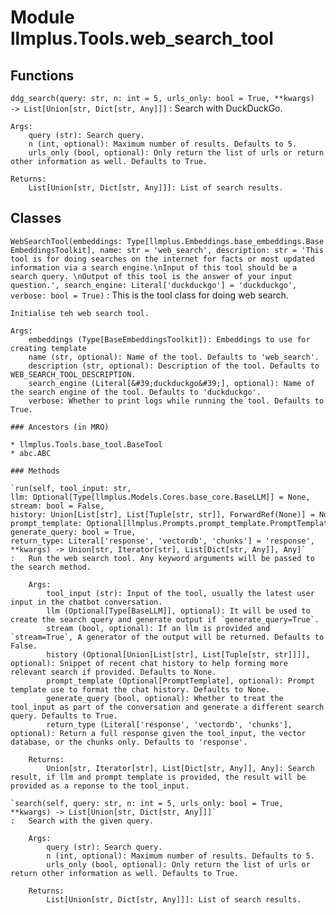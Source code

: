 Module llmplus.Tools.web_search_tool
====================================

Functions
---------

    
`ddg_search(query: str, n: int = 5, urls_only: bool = True, **kwargs) ‑> List[Union[str, Dict[str, Any]]]`
:   Search with DuckDuckGo.
    
    Args:
        query (str): Search query.
        n (int, optional): Maximum number of results. Defaults to 5.
        urls_only (bool, optional): Only return the list of urls or return other information as well. Defaults to True.
    
    Returns:
        List[Union[str, Dict[str, Any]]]: List of search results.

Classes
-------

`WebSearchTool(embeddings: Type[llmplus.Embeddings.base_embeddings.BaseEmbeddingsToolkit], name: str = 'web_search', description: str = 'This tool is for doing searches on the internet for facts or most updated information via a search engine.\nInput of this tool should be a search query. \nOutput of this tool is the answer of your input question.', search_engine: Literal['duckduckgo'] = 'duckduckgo', verbose: bool = True)`
:   This is the tool class for doing web search.
        
    
    Initialise teh web search tool.
    
    Args:
        embeddings (Type[BaseEmbeddingsToolkit]): Embeddings to use for creating template
        name (str, optional): Name of the tool. Defaults to 'web_search'.
        description (str, optional): Description of the tool. Defaults to WEB_SEARCH_TOOL_DESCRIPTION.
        search_engine (Literal[&#39;duckduckgo&#39;], optional): Name of the search engine of the tool. Defaults to 'duckduckgo'.
        verbose: Whether to print logs while running the tool. Defaults to True.

    ### Ancestors (in MRO)

    * llmplus.Tools.base_tool.BaseTool
    * abc.ABC

    ### Methods

    `run(self, tool_input: str, llm: Optional[Type[llmplus.Models.Cores.base_core.BaseLLM]] = None, stream: bool = False, history: Union[List[str], List[Tuple[str, str]], ForwardRef(None)] = None, prompt_template: Optional[llmplus.Prompts.prompt_template.PromptTemplate] = None, generate_query: bool = True, return_type: Literal['response', 'vectordb', 'chunks'] = 'response', **kwargs) ‑> Union[str, Iterator[str], List[Dict[str, Any]], Any]`
    :   Run the web search tool. Any keyword arguments will be passed to the search method.
        
        Args:
            tool_input (str): Input of the tool, usually the latest user input in the chatbot conversation.
            llm (Optional[Type[BaseLLM]], optional): It will be used to create the search query and generate output if `generate_query=True`. 
            stream (bool, optional): If an llm is provided and `stream=True`, A generator of the output will be returned. Defaults to False.
            history (Optional[Union[List[str], List[Tuple[str, str]]]], optional): Snippet of recent chat history to help forming more relevant search if provided. Defaults to None.
            prompt_template (Optional[PromptTemplate], optional): Prompt template use to format the chat history. Defaults to None.
            generate_query (bool, optional): Whether to treat the tool_input as part of the conversation and generate a different search query. Defaults to True.
            return_type (Literal['response', 'vectordb', 'chunks'], optional): Return a full response given the tool_input, the vector database, or the chunks only. Defaults to 'response'.
        
        Returns:
            Union[str, Iterator[str], List[Dict[str, Any]], Any]: Search result, if llm and prompt template is provided, the result will be provided as a reponse to the tool_input.

    `search(self, query: str, n: int = 5, urls_only: bool = True, **kwargs) ‑> List[Union[str, Dict[str, Any]]]`
    :   Search with the given query.
        
        Args:
            query (str): Search query.
            n (int, optional): Maximum number of results. Defaults to 5.
            urls_only (bool, optional): Only return the list of urls or return other information as well. Defaults to True.
        
        Returns:
            List[Union[str, Dict[str, Any]]]: List of search results.